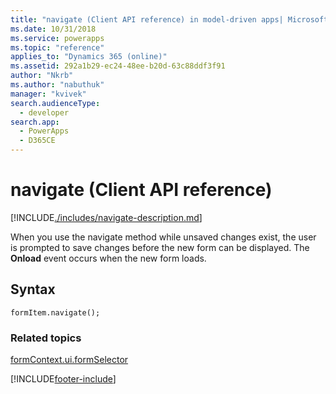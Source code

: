 ```yaml
---
title: "navigate (Client API reference) in model-driven apps| MicrosoftDocs"
ms.date: 10/31/2018
ms.service: powerapps
ms.topic: "reference"
applies_to: "Dynamics 365 (online)"
ms.assetid: 292a1b29-ec24-48ee-b20d-63c88ddf3f91
author: "Nkrb"
ms.author: "nabuthuk"
manager: "kvivek"
search.audienceType: 
  - developer
search.app: 
  - PowerApps
  - D365CE
---
```

# navigate (Client API reference)



[!INCLUDE[./includes/navigate-description.md](./includes/navigate-description.md)]

When you use the navigate method while unsaved changes exist, the user is prompted to save changes before the new form can be displayed. The **Onload** event occurs when the new form loads.

## Syntax

`formItem.navigate();`

### Related topics

[formContext.ui.formSelector](../formContext-ui-formSelector.md)





[!INCLUDE[footer-include](../../../../../includes/footer-banner.md)]